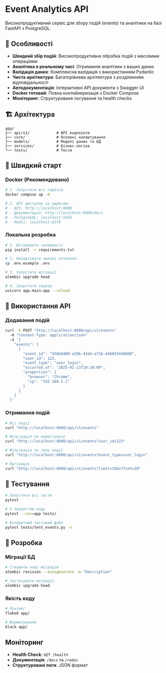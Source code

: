 # Event Analytics API

Високопродуктивний сервіс для збору подій (events) та аналітики на базі FastAPI з PostgreSQL.

## 🚀 Особливості

- **Швидкий збір подій**: Високопродуктивна обробка подій з масовими операціями
- **Аналітика в реальному часі**: Отримання аналітики з ваших даних
- **Валідація даних**: Комплексна валідація з використанням Pydantic
- **Чиста архітектура**: Багаторівнева архітектура з розділенням відповідальності
- **Автодокументація**: Інтерактивні API документи з Swagger UI
- **Docker готовий**: Повна контейнеризація з Docker Compose
- **Моніторинг**: Структуроване логування та health checks

## 🏗️ Архітектура

```
app/
├── api/v1/            # API ендпоінти
├── core/              # Основні налаштування
├── models/            # Моделі даних та БД
├── services/          # Бізнес-логіка
└── tests/             # Тести
```

## 🚀 Швидкий старт

### Docker (Рекомендовано)

```bash
# 1. Запустити всі сервіси
docker compose up -d

# 2. API доступне за адресою:
# - API: http://localhost:8000
# - Документація: http://localhost:8000/docs
# - PostgreSQL: localhost:5433
# - Redis: localhost:6379
```

### Локальна розробка

```bash
# 1. Встановити залежності
pip install -r requirements.txt

# 2. Налаштувати змінні оточення
cp .env.example .env

# 3. Запустити міграції
alembic upgrade head

# 4. Запустити сервер
uvicorn app.main:app --reload
```

## 📖 Використання API

### Додавання подій

```bash
curl -X POST "http://localhost:8000/api/v1/events" 
  -H "Content-Type: application/json" 
  -d '{
    "events": [
      {
        "event_id": "550e8400-e29b-41d4-a716-446655440000",
        "user_id": 123,
        "event_type": "user_login",
        "occurred_at": "2025-01-13T10:30:00",
        "properties": {
          "browser": "Chrome",
          "ip": "192.168.1.1"
        }
      }
    ]
  }'
```

### Отримання подій

```bash
# Всі події
curl "http://localhost:8000/api/v1/events"

# Фільтрація по користувачу
curl "http://localhost:8000/api/v1/events?user_id=123"

# Фільтрація по типу події
curl "http://localhost:8000/api/v1/events?event_type=user_login"

# Пагінація
curl "http://localhost:8000/api/v1/events?limit=10&offset=20"
```

## 🧪 Тестування

```bash
# Запустити всі тести
pytest

# З покриттям коду
pytest --cov=app tests/

# Конкретний тестовий файл
pytest tests/test_events.py -v
```

## 🔧 Розробка

### Міграції БД

```bash
# Створити нову міграцію
alembic revision --autogenerate -m "Description"

# Застосувати міграції
alembic upgrade head
```

### Якість коду

```bash
# Лінтинг
flake8 app/

# Форматування
black app/
```

##  Моніторинг

- **Health Check**: `GET /health`
- **Документація**: `/docs` та `/redoc`
- **Структуровані логи**: JSON формат
